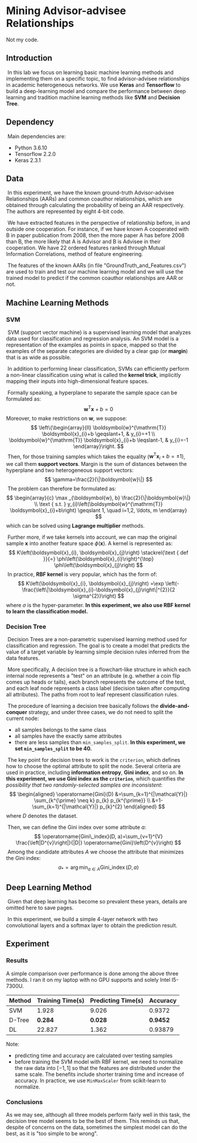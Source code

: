 # Mining Advisor-advisee Relationships
Not my code.

## Introduction

​	In this lab we focus on learning basic machine learning methods and implementing them on a specific topic, to find advisor-advisee relationships in academic heterogeneous networks. We use **Keras** and **Tensorflow** to build a deep-learning model and compare the performance between deep learning and tradition machine learning methods like **SVM** and **Decision Tree**.

## Dependency

​	Main dependencies are:

- Python 3.6.10
- Tensorflow 2.2.0
- Keras 2.3.1

## Data

​	In this experiment, we have the known ground-truth Advisor-advisee Relationships (AARs) and common coauthor relationships, which are obtained through calculating the probability of being an AAR respectively. The authors are represented by eight 4-bit code.

​	We have extracted features in the perspective of relationship before, in and outside one cooperation. For instance, if we have known A cooperated with B in paper publication from 2008, then the more paper A has before 2008 than B, the more likely that A is Advisor and B is Advisee in their cooperation. We have 22 ordered features ranked through Mutual Information Correlations, method of feature engineering.

​	The features of the known AARs (in file "GroundTruth_and_Features.csv") are used to train and test our machine learning model and we will use the trained model to predict if the common coauthor relationships are AAR or not. 

## Machine Learning Methods

### SVM

​	SVM (support vector machine) is a supervised learning model that analyzes data used for classification and regression analysis. An SVM model is a representation of the examples as points in space, mapped so that the examples of the separate categories are divided by a clear gap (or **margin**) that is as wide as possible.

​	In addition to performing linear classification, SVMs can efficiently perform a non-linear classification using what is called the **kernel trick**, implicitly mapping their inputs into high-dimensional feature spaces.

​	Formally speaking, a hyperplane to separate the sample space can be formulated as:
$$
\boldsymbol{w}^{\mathrm{T}}\boldsymbol{x} + b = 0
$$
​	Moreover, to make restrictions on $\mathbf{w}$, we suppose:
$$
\left\{\begin{array}{ll}
\boldsymbol{w}^{\mathrm{T}} \boldsymbol{x}_{i}+b \geqslant+1, & y_{i}=+1 \\
\boldsymbol{w}^{\mathrm{T}} \boldsymbol{x}_{i}+b \leqslant-1, & y_{i}=-1
\end{array}\right.
$$
​	Then, for those training samples which takes the equality ($\boldsymbol{w}^{\mathrm{T}} \boldsymbol{x}_{i}+b = \pm 1$), we call them **support vectors**. Margin is the sum of distances between the hyperplane and two heterogeneous support vectors:
$$
\gamma=\frac{2}{\|\boldsymbol{w}\|}
$$
​	The problem can therefore be formulated as:
$$
\begin{array}{c}
\max _{\boldsymbol{w}, b} \frac{2}{\|\boldsymbol{w}\|} \\
\text { s.t. } y_{i}\left(\boldsymbol{w}^{\mathrm{T}} \boldsymbol{x}_{i}+b\right) \geqslant 1, \quad i=1,2, \ldots, m
\end{array}
$$
which can be solved using **Lagrange multiplier** methods.

​	Further more, if we take kernels into account, we can map the original sample $\boldsymbol{x}$ into another feature space $\phi(\boldsymbol{x})$. A kernel is represented as:
$$
K\left(\boldsymbol{x}_{i}, \boldsymbol{x}_{j}\right) \stackrel{\text { def }}{=} \phi\left(\boldsymbol{x}_{i}\right)^{\top} \phi\left(\boldsymbol{x}_{j}\right)
$$
​	In practice, **RBF kernel** is very popular, which has the form of:
$$
K\left(\boldsymbol{x}_{i}, \boldsymbol{x}_{j}\right) =\exp \left(-\frac{\left\|\boldsymbol{x}_{i}-\boldsymbol{x}_{j}\right\|^{2}}{2 \sigma^{2}}\right)
$$
where $\sigma$ is the hyper-parameter. **In this experiment, we also use RBF kernel to learn the classification model.**

### Decision Tree

​	Decision Trees are a non-parametric supervised learning method used for classification and regression. The goal is to create a model that predicts the value of a target variable by learning simple decision rules inferred from the data features.

​	More specifically, A decision tree is a flowchart-like structure in which each internal node represents a "test" on an attribute (e.g. whether a coin flip comes up heads or tails), each branch represents the outcome of the test, and each leaf node represents a class label (decision taken after computing all attributes). The paths from root to leaf represent classification rules.

​	The procedure of learning a decision tree basically follows the **divide-and-conquer** strategy, and under three cases, we do not need to split the current node:

- all samples belongs to the same class
- all samples have the exactly same attributes
- there are less samples than `min_samples_split`.  **In this experiment, we set `min_samples_split` to be 40.**

​	The key point for decision trees to work is the `criterion`, which defines how to choose the optimal attribute to split the node. Several criteria are used in practice, including **information entropy**, **Gini index**, and so on. **In this experiment, we use Gini index as the `criterion`**, which quantifies *the possibility that two randomly-selected samples are inconsistent*:
$$
\begin{aligned}
\operatorname{Gini}(D) &=\sum_{k=1}^{|\mathcal{Y}|} \sum_{k^{\prime} \neq k} p_{k} p_{k^{\prime}} \\
&=1-\sum_{k=1}^{|\mathcal{Y}|} p_{k}^{2}
\end{aligned}
$$
where $D$ denotes the dataset.

​	Then, we can define the Gini index over some attribute $a$:
$$
\operatorname{Gini\_index}(D, a)=\sum_{v=1}^{V} \frac{\left|D^{v}\right|}{|D|} \operatorname{Gini}\left(D^{v}\right)
$$
​	Among the candidate attributes $A$ we choose the attribute that minimizes the Gini index:
$$
a_{*}=\arg \min_{a \in A} \operatorname{Gini\_index}(D, a)
$$

## Deep Learning Method

​	Given that deep learning has become so prevalent these years, details are omitted here to save pages. 

​	In this experiment, we build a simple 4-layer network with two convolutional layers and a softmax layer to obtain the prediction result.

## Experiment

### Results

A simple comparison over performance is done among the above three methods. I ran it on my laptop with no GPU supports and solely Intel I5-7300U. 

| Method | Training Time(s) | Predicting Time(s) | Accuracy   |
| ------ | ---------------- | ------------------ | ---------- |
| SVM    | 1.928            | 9.026              | 0.9372     |
| D-Tree | **0.284**        | **0.028**          | **0.9452** |
| DL     | 22.827           | 1.362              | 0.93879    |

Note:

- predicting time and accuracy are calculated over testing samples
- before training the SVM model with RBF kernel, we need to normalize the raw data into $[-1, 1]$ so that the features are distributed under the same scale. The benefits include shorter training time and increase of accuracy. In practice, we use `MinMaxScaler` from scikit-learn to normalize.

### Conclusions

As we may see, although all three models perform fairly well in this task, the decision tree model seems to be the best of them. This reminds us that, despite of concerns on the data, sometimes the simplest model can do the best, as it is "too simple to be wrong". 